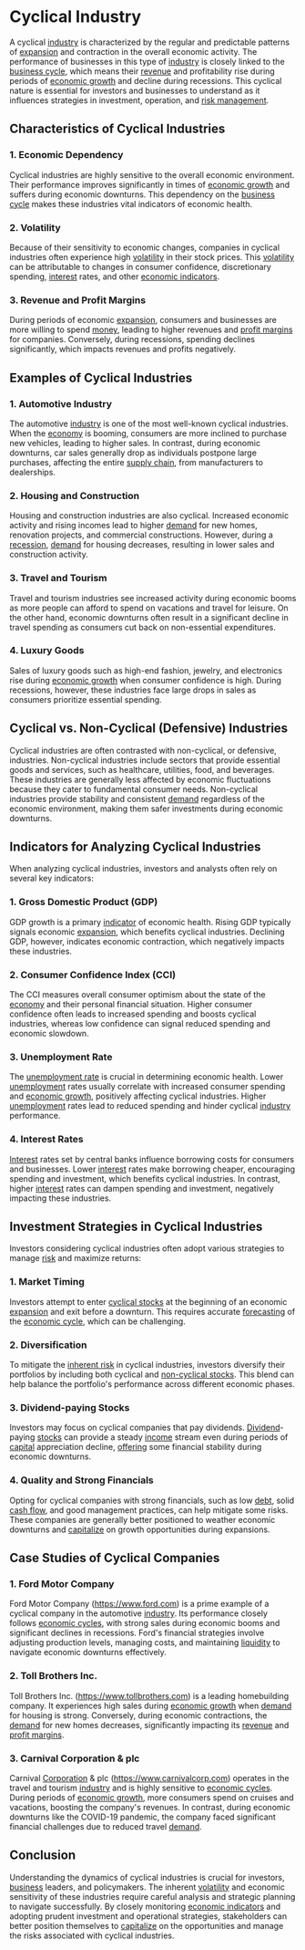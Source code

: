 # Cyclical Industry

A cyclical [industry](../i/industry.md) is characterized by the regular and predictable patterns of [expansion](../e/expansion.md) and contraction in the overall economic activity. The performance of businesses in this type of [industry](../i/industry.md) is closely linked to the [business cycle](../b/business_cycle.md), which means their [revenue](../r/revenue.md) and profitability rise during periods of [economic growth](../e/economic_growth.md) and decline during recessions. This cyclical nature is essential for investors and businesses to understand as it influences strategies in investment, operation, and [risk management](../r/risk_management.md).

## Characteristics of Cyclical Industries

### 1. Economic Dependency
Cyclical industries are highly sensitive to the overall economic environment. Their performance improves significantly in times of [economic growth](../e/economic_growth.md) and suffers during economic downturns. This dependency on the [business cycle](../b/business_cycle.md) makes these industries vital indicators of economic health.

### 2. Volatility
Because of their sensitivity to economic changes, companies in cyclical industries often experience high [volatility](../v/volatility.md) in their stock prices. This [volatility](../v/volatility.md) can be attributable to changes in consumer confidence, discretionary spending, [interest](../i/interest.md) rates, and other [economic indicators](../e/economic_indicators.md).

### 3. Revenue and Profit Margins
During periods of economic [expansion](../e/expansion.md), consumers and businesses are more willing to spend [money](../m/money.md), leading to higher revenues and [profit margins](../p/profit_margins_in_trading.md) for companies. Conversely, during recessions, spending declines significantly, which impacts revenues and profits negatively.

## Examples of Cyclical Industries

### 1. Automotive Industry
The automotive [industry](../i/industry.md) is one of the most well-known cyclical industries. When the [economy](../e/economy.md) is booming, consumers are more inclined to purchase new vehicles, leading to higher sales. In contrast, during economic downturns, car sales generally drop as individuals postpone large purchases, affecting the entire [supply chain](../s/supply_chain.md), from manufacturers to dealerships.

### 2. Housing and Construction
Housing and construction industries are also cyclical. Increased economic activity and rising incomes lead to higher [demand](../d/demand.md) for new homes, renovation projects, and commercial constructions. However, during a [recession](../r/recession.md), [demand](../d/demand.md) for housing decreases, resulting in lower sales and construction activity.

### 3. Travel and Tourism
Travel and tourism industries see increased activity during economic booms as more people can afford to spend on vacations and travel for leisure. On the other hand, economic downturns often result in a significant decline in travel spending as consumers cut back on non-essential expenditures.

### 4. Luxury Goods
Sales of luxury goods such as high-end fashion, jewelry, and electronics rise during [economic growth](../e/economic_growth.md) when consumer confidence is high. During recessions, however, these industries face large drops in sales as consumers prioritize essential spending.

## Cyclical vs. Non-Cyclical (Defensive) Industries

Cyclical industries are often contrasted with non-cyclical, or defensive, industries. Non-cyclical industries include sectors that provide essential goods and services, such as healthcare, utilities, food, and beverages. These industries are generally less affected by economic fluctuations because they cater to fundamental consumer needs. Non-cyclical industries provide stability and consistent [demand](../d/demand.md) regardless of the economic environment, making them safer investments during economic downturns.

## Indicators for Analyzing Cyclical Industries

When analyzing cyclical industries, investors and analysts often rely on several key indicators:

### 1. Gross Domestic Product (GDP)
GDP growth is a primary [indicator](../i/indicator.md) of economic health. Rising GDP typically signals economic [expansion](../e/expansion.md), which benefits cyclical industries. Declining GDP, however, indicates economic contraction, which negatively impacts these industries.

### 2. Consumer Confidence Index (CCI)
The CCI measures overall consumer optimism about the state of the [economy](../e/economy.md) and their personal financial situation. Higher consumer confidence often leads to increased spending and boosts cyclical industries, whereas low confidence can signal reduced spending and economic slowdown.

### 3. Unemployment Rate
The [unemployment rate](../u/unemployment_rate.md) is crucial in determining economic health. Lower [unemployment](../u/unemployment.md) rates usually correlate with increased consumer spending and [economic growth](../e/economic_growth.md), positively affecting cyclical industries. Higher [unemployment](../u/unemployment.md) rates lead to reduced spending and hinder cyclical [industry](../i/industry.md) performance.

### 4. Interest Rates
[Interest](../i/interest.md) rates set by central banks influence borrowing costs for consumers and businesses. Lower [interest](../i/interest.md) rates make borrowing cheaper, encouraging spending and investment, which benefits cyclical industries. In contrast, higher [interest](../i/interest.md) rates can dampen spending and investment, negatively impacting these industries.

## Investment Strategies in Cyclical Industries

Investors considering cyclical industries often adopt various strategies to manage [risk](../r/risk.md) and maximize returns:

### 1. Market Timing
Investors attempt to enter [cyclical stocks](../c/cyclical_stocks.md) at the beginning of an economic [expansion](../e/expansion.md) and exit before a downturn. This requires accurate [forecasting](../f/forecasting.md) of the [economic cycle](../e/economic_cycle.md), which can be challenging.

### 2. Diversification
To mitigate the [inherent risk](../i/inherent_risk.md) in cyclical industries, investors diversify their portfolios by including both cyclical and [non-cyclical stocks](../n/non-cyclical_stocks.md). This blend can help balance the portfolio's performance across different economic phases.

### 3. Dividend-paying Stocks
Investors may focus on cyclical companies that pay dividends. [Dividend](../d/dividend.md)-paying [stocks](../s/stock.md) can provide a steady [income](../i/income.md) stream even during periods of [capital](../c/capital.md) appreciation decline, [offering](../o/offering.md) some financial stability during economic downturns.

### 4. Quality and Strong Financials
Opting for cyclical companies with strong financials, such as low [debt](../d/debt.md), solid [cash flow](../c/cash_flow.md), and good management practices, can help mitigate some risks. These companies are generally better positioned to weather economic downturns and [capitalize](../c/capitalize.md) on growth opportunities during expansions.

## Case Studies of Cyclical Companies

### 1. Ford Motor Company
Ford Motor Company (https://www.ford.com) is a prime example of a cyclical company in the automotive [industry](../i/industry.md). Its performance closely follows [economic cycles](../e/economic_cycles.md), with strong sales during economic booms and significant declines in recessions. Ford's financial strategies involve adjusting production levels, managing costs, and maintaining [liquidity](../l/liquidity.md) to navigate economic downturns effectively.

### 2. Toll Brothers Inc.
Toll Brothers Inc. (https://www.tollbrothers.com) is a leading homebuilding company. It experiences high sales during [economic growth](../e/economic_growth.md) when [demand](../d/demand.md) for housing is strong. Conversely, during economic contractions, the [demand](../d/demand.md) for new homes decreases, significantly impacting its [revenue](../r/revenue.md) and [profit margins](../p/profit_margins_in_trading.md).

### 3. Carnival Corporation & plc
Carnival [Corporation](../c/corporation.md) & plc (https://www.carnivalcorp.com) operates in the travel and tourism [industry](../i/industry.md) and is highly sensitive to [economic cycles](../e/economic_cycles.md). During periods of [economic growth](../e/economic_growth.md), more consumers spend on cruises and vacations, boosting the company's revenues. In contrast, during economic downturns like the COVID-19 pandemic, the company faced significant financial challenges due to reduced travel [demand](../d/demand.md).

## Conclusion

Understanding the dynamics of cyclical industries is crucial for investors, [business](../b/business.md) leaders, and policymakers. The inherent [volatility](../v/volatility.md) and economic sensitivity of these industries require careful analysis and strategic planning to navigate successfully. By closely monitoring [economic indicators](../e/economic_indicators.md) and adopting prudent investment and operational strategies, stakeholders can better position themselves to [capitalize](../c/capitalize.md) on the opportunities and manage the risks associated with cyclical industries.